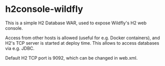 # h2console-wildfly

This is a simple H2 Database WAR, used to expose Wildfly's H2 web console.

Access from other hosts is allowed (useful for e.g. Docker containers), and H2's TCP server is started at deploy time. This allows to access databases via e.g. JDBC.

Default H2 TCP port is 9092, which can be changed in web.xml.

